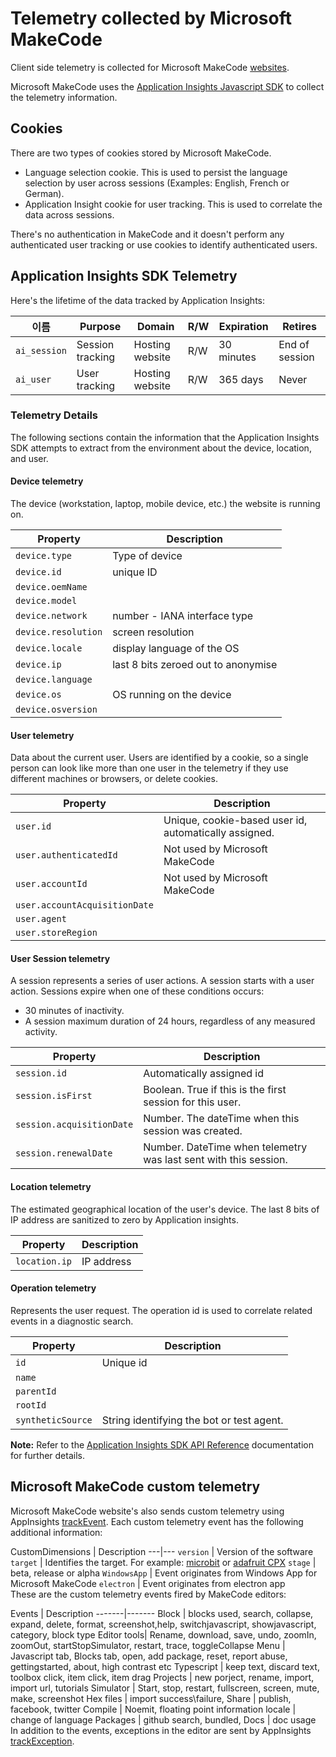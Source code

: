# Telemetry collected by Microsoft MakeCode

Client side telemetry is collected for Microsoft MakeCode [websites](https://makecode.com).

Microsoft MakeCode uses the [Application Insights Javascript SDK](https://github.com/Microsoft/ApplicationInsights-JS) to collect the telemetry information.

## Cookies

There are two types of cookies stored by Microsoft MakeCode.

* Language selection cookie. This is used to persist the language selection by user across sessions (Examples: English, French or German).
* Application Insight cookie for user tracking. This is used to correlate the data across sessions.

There's no authentication in MakeCode and it doesn't perform any authenticated user tracking or use cookies to identify authenticated users.

## Application Insights SDK Telemetry

Here's the lifetime of the data tracked by Application Insights:

| 이름           | Purpose          | Domain          | R/W | Expiration | Retires        |
| ------------ | ---------------- | --------------- | --- | ---------- | -------------- |
| `ai_session` | Session tracking | Hosting website | R/W | 30 minutes | End of session |
| `ai_user`    | User tracking    | Hosting website | R/W | 365 days   | Never          |

### Telemetry Details

The following sections contain the information that the Application Insights SDK attempts to extract from the environment about the device, location, and user.

#### Device telemetry

The device (workstation, laptop, mobile device, etc.) the website is running on.

| Property            | Description                         |
| ------------------- | ----------------------------------- |
| `device.type`       | Type of device                      |
| `device.id`         | unique ID                           |
| `device.oemName`    |                                     |
| `device.model`      |                                     |
| `device.network`    | number - IANA interface type        |
| `device.resolution` | screen resolution                   |
| `device.locale`     | display language of the OS          |
| `device.ip`         | last 8 bits zeroed out to anonymise |
| `device.language`   |                                     |
| `device.os`         | OS running on the device            |
| `device.osversion`  |                                     |

#### User telemetry

Data about the current user. Users are identified by a cookie, so a single person can look like more than one user in the telemetry if they use different machines or browsers, or delete cookies.

| Property                      | Description                                           |
| ----------------------------- | ----------------------------------------------------- |
| `user.id`                     | Unique, cookie-based user id, automatically assigned. |
| `user.authenticatedId`        | Not used by Microsoft MakeCode                        |
| `user.accountId`              | Not used by Microsoft MakeCode                        |
| `user.accountAcquisitionDate` |                                                       |
| `user.agent`                  |                                                       |
| `user.storeRegion`            |                                                       |

#### User Session telemetry

A session represents a series of user actions. A session starts with a user action. Sessions expire when one of these conditions occurs:

* 30 minutes of inactivity.
* A session maximum duration of 24 hours, regardless of any measured activity.

| Property                  | Description                                                      |
| ------------------------- | ---------------------------------------------------------------- |
| `session.id`              | Automatically assigned id                                        |
| `session.isFirst`         | Boolean. True if this is the first session for this user.        |
| `session.acquisitionDate` | Number. The dateTime when this session was created.              |
| `session.renewalDate`     | Number. DateTime when telemetry was last sent with this session. |

#### Location telemetry

The estimated geographical location of the user's device. The last 8 bits of IP address are sanitized to zero by Application insights.

| Property      | Description |
| ------------- | ----------- |
| `location.ip` | IP address  |

#### Operation telemetry

Represents the user request. The operation id is used to correlate related events in a diagnostic search.

| Property          | Description                               |
| ----------------- | ----------------------------------------- |
| `id`              | Unique id                                 |
| `name`            |                                           |
| `parentId`        |                                           |
| `rootId`          |                                           |
| `syntheticSource` | String identifying the bot or test agent. |

  
**Note:** Refer to the [Application Insights SDK API Reference](https://github.com/Microsoft/ApplicationInsights-JS/blob/master/API-reference.md) documentation for further details.

## Microsoft MakeCode custom telemetry

Microsoft MakeCode website's also sends custom telemetry using AppInsights [trackEvent](https://github.com/Microsoft/ApplicationInsights-JS/blob/master/API-reference.md#trackevent). Each custom telemetry event has the following additional information:

CustomDimensions | Description \---|\--- `version` | Version of the software `target` | Identifies the target. For example: [microbit](makecode.microbit.org) or [adafruit CPX](makecode.adafruit.com) `stage` | beta, release or alpha `WindowsApp` | Event originates from Windows App for Microsoft MakeCode `electron` | Event originates from electron app   
These are the custom telemetry events fired by MakeCode editors:

Events | Description \---\----|\---\---- Block | blocks used, search, collapse, expand, delete, format, screenshot,help, switchjavascript, showjavascript, category, block type Editor tools| Rename, download, save, undo, zoomIn, zoomOut, startStopSimulator, restart, trace, toggleCollapse Menu | Javascript tab, Blocks tab, open, add package, reset, report abuse, gettingstarted, about, high contrast etc Typescript | keep text, discard text, toolbox click, item click, item drag Projects | new porject, rename, import, import url, tutorials Simulator | Start, stop, restart, fullscreen, screen, mute, make, screenshot Hex files | import success\failure, Share | publish, facebook, twitter Compile | Noemit, floating point information locale | change of language Packages | github search, bundled, Docs | doc usage   
In addition to the events, exceptions in the editor are sent by AppInsights [trackException](https://github.com/Microsoft/ApplicationInsights-JS/blob/master/API-reference.md#trackexception).